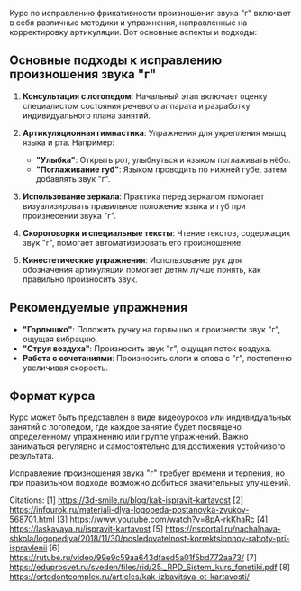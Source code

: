 Курс по исправлению фрикативности произношения звука "г" включает в себя различные методики и упражнения, направленные на корректировку артикуляции. Вот основные аспекты и подходы:

## Основные подходы к исправлению произношения звука "г"

1. **Консультация с логопедом**: Начальный этап включает оценку специалистом состояния речевого аппарата и разработку индивидуального плана занятий.

2. **Артикуляционная гимнастика**: Упражнения для укрепления мышц языка и рта. Например:
   - **"Улыбка"**: Открыть рот, улыбнуться и языком поглаживать нёбо.
   - **"Поглаживание губ"**: Языком проводить по нижней губе, затем добавлять звук "г".

3. **Использование зеркала**: Практика перед зеркалом помогает визуализировать правильное положение языка и губ при произнесении звука "г".

4. **Скороговорки и специальные тексты**: Чтение текстов, содержащих звук "г", помогает автоматизировать его произношение.

5. **Кинестетические упражнения**: Использование рук для обозначения артикуляции помогает детям лучше понять, как правильно произносить звук.

## Рекомендуемые упражнения

- **"Горлышко"**: Положить ручку на горлышко и произнести звук "г", ощущая вибрацию.
- **"Струя воздуха"**: Произносить звук "г", ощущая поток воздуха.
- **Работа с сочетаниями**: Произносить слоги и слова с "г", постепенно увеличивая скорость.

## Формат курса

Курс может быть представлен в виде видеоуроков или индивидуальных занятий с логопедом, где каждое занятие будет посвящено определенному упражнению или группе упражнений. Важно заниматься регулярно и самостоятельно для достижения устойчивого результата.

Исправление произношения звука "г" требует времени и терпения, но при правильном подходе возможно добиться значительных улучшений.

Citations:
[1] https://3d-smile.ru/blog/kak-ispravit-kartavost
[2] https://infourok.ru/materiali-dlya-logopeda-postanovka-zvukov-568701.html
[3] https://www.youtube.com/watch?v=8pA-rkKhaRc
[4] https://laskavaya.ru/ispravit-kartavost
[5] https://nsportal.ru/nachalnaya-shkola/logopediya/2018/11/30/posledovatelnost-korrektsionnoy-raboty-pri-ispravlenii
[6] https://rutube.ru/video/99e9c59aa643dfaed5a01f5bd772aa73/
[7] https://eduprosvet.ru/sveden/files/rid/25._RPD_Sistem_kurs_fonetiki.pdf
[8] https://ortodontcomplex.ru/articles/kak-izbavitsya-ot-kartavosti/